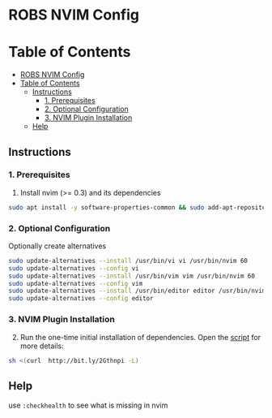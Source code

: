 # ROBS NVIM Config

# Table of Contents

- [ROBS NVIM Config](#robs-nvim-config)
- [Table of Contents](#table-of-contents)
    - [Instructions](#instructions)
        - [1. Prerequisites](#1-prerequisites)
        - [2. Optional Configuration](#2-optional-configuration)
        - [3. NVIM Plugin Installation](#3-nvim-plugin-installation)
    - [Help](#help)

## Instructions

### 1. Prerequisites
1. Install nvim (>= 0.3) and its dependencies
```bash
sudo apt install -y software-properties-common && sudo add-apt-repository ppa:neovim-ppa/stable -y && sudo apt update && sudo apt install -y neovim git curl exuberant-ctags
```

### 2. Optional Configuration
Optionally create alternatives
```bash
sudo update-alternatives --install /usr/bin/vi vi /usr/bin/nvim 60
sudo update-alternatives --config vi
sudo update-alternatives --install /usr/bin/vim vim /usr/bin/nvim 60
sudo update-alternatives --config vim
sudo update-alternatives --install /usr/bin/editor editor /usr/bin/nvim 60
sudo update-alternatives --config editor
```

### 3. NVIM Plugin Installation
2. Run the one-time initial installation of dependencies. Open the [script](https://github.com/rtisma/nvim-dotfiles/blob/master/init.vim) for more details:
```bash
sh <(curl  http://bit.ly/2Gthnpi -L)
```

## Help
use `:checkhealth` to see what is missing in nvim

